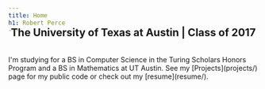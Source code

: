```yaml
---
title: Home
h1: Robert Perce
---
```

<h2 style="margin-left: auto; margin-top: -30px; margin-right: auto; text-align: center;">The University of Texas at Austin | Class of 2017</h2>

<br />
I'm studying for a BS in Computer Science in the Turing Scholars Honors Program and a BS
in Mathematics at UT Austin. See my [Projects](projects/) page for my public code or check
out my [resume](resume/).

